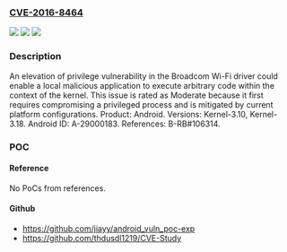### [CVE-2016-8464](https://cve.mitre.org/cgi-bin/cvename.cgi?name=CVE-2016-8464)
![](https://img.shields.io/static/v1?label=Product&message=Android&color=blue)
![](https://img.shields.io/static/v1?label=Version&message=n%2Fa&color=blue)
![](https://img.shields.io/static/v1?label=Vulnerability&message=Elevation%20of%20privilege&color=brighgreen)

### Description

An elevation of privilege vulnerability in the Broadcom Wi-Fi driver could enable a local malicious application to execute arbitrary code within the context of the kernel. This issue is rated as Moderate because it first requires compromising a privileged process and is mitigated by current platform configurations. Product: Android. Versions: Kernel-3.10, Kernel-3.18. Android ID: A-29000183. References: B-RB#106314.

### POC

#### Reference
No PoCs from references.

#### Github
- https://github.com/jiayy/android_vuln_poc-exp
- https://github.com/thdusdl1219/CVE-Study

